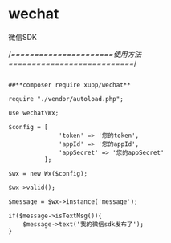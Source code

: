 # wechat
微信SDK

/*======================使用方法===========================*/
<pre><code>
##**composer require xupp/wechat**

require "./vendor/autoload.php";

use wechat\Wx;

$config = [
	          'token' => '您的token',
	          'appId' => '您的appId',
	          'appSecret' => '您的appSecret'
	      ];
	      
$wx = new Wx($config);

$wx->valid();

$message = $wx->instance('message');

if($message->isTextMsg()){
	$message->text('我的微信sdk发布了');
}

</code></pre>

